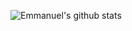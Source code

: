 ![Emmanuel's github stats](https://github-readme-stats.vercel.app/api?username=FAenX&show_icons=true&theme=dark)
